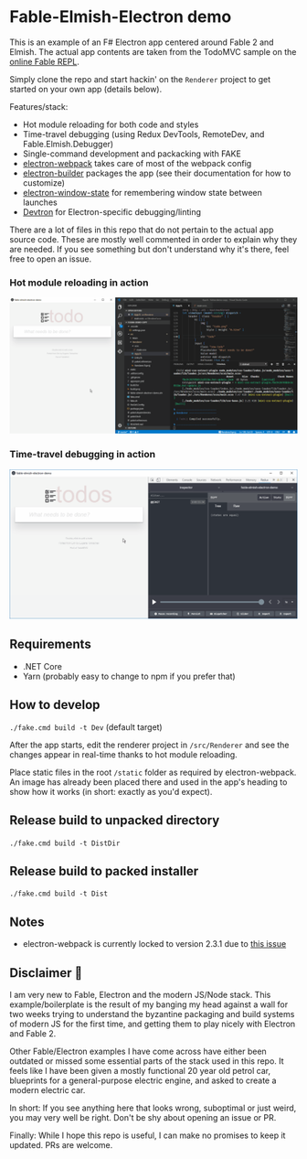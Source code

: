 # Fable-Elmish-Electron demo

This is an example of an F# Electron app centered around Fable 2 and Elmish. The actual app contents are taken from the TodoMVC sample on the [online Fable REPL](https://fable.io/repl/).

Simply clone the repo and start hackin' on the `Renderer` project to get started on your own app (details below).

Features/stack:
* Hot module reloading for both code and styles
* Time-travel debugging (using Redux DevTools, RemoteDev, and Fable.Elmish.Debugger)
* Single-command development and packacking with FAKE
* [electron-webpack](https://webpack.electron.build/) takes care of most of the webpack config
* [electron-builder](https://www.electron.build/) packages the app (see their documentation for how to customize)
* [electron-window-state](https://github.com/mawie81/electron-window-state/) for remembering window state between launches
* [Devtron](https://electronjs.org/devtron) for Electron-specific debugging/linting

There are a lot of files in this repo that do not pertain to the actual app source code. These are mostly well commented in order to explain why they are needed. If you see something but don't understand why it's there, feel free to open an issue.

### Hot module reloading in action

![Animation showing hot module reloading](readme-hmr.gif)

### Time-travel debugging in action

![Animation showing time-travel debugging](readme-ttd.gif)


## Requirements

* .NET Core
* Yarn (probably easy to change to npm if you prefer that)


## How to develop

`./fake.cmd build -t Dev` (default target)

After the app starts, edit the renderer project in `/src/Renderer` and see the changes appear in real-time thanks to hot module reloading.

Place static files in the root `/static` folder as required by electron-webpack. An image has already been placed there and used in the app's heading to show how it works (in short: exactly as you'd expect).


## Release build to unpacked directory

`./fake.cmd build -t DistDir`


## Release build to packed installer

`./fake.cmd build -t Dist`


## Notes

* electron-webpack is currently locked to version 2.3.1 due to [this issue](https://github.com/electron-userland/electron-webpack/issues/230)


## Disclaimer 🤯

I am very new to Fable, Electron and the modern JS/Node stack. This example/boilerplate is the result of my banging my head against a wall for two weeks trying to understand the byzantine packaging and build systems of modern JS for the first time, and getting them to play nicely with Electron and Fable 2.

Other Fable/Electron examples I have come across have either been outdated or missed some essential parts of the stack used in this repo. It feels like I have been given a mostly functional 20 year old petrol car, blueprints for a general-purpose electric engine, and asked to create a modern electric car.

In short: If you see anything here that looks wrong, suboptimal or just weird, you may very well be right. Don't be shy about opening an issue or PR.

Finally: While I hope this repo is useful, I can make no promises to keep it updated. PRs are welcome.
